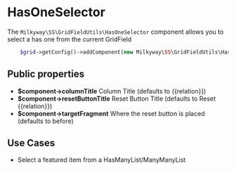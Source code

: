 HasOneSelector
===================

The `Milkyway\SS\GridFieldUtils\HasOneSelector` component allows you to select a has one from the current GridField

```php
    $grid->getConfig()->addComponent(new Milkyway\SS\GridFieldUtils\HasOneSelector($relation = 'FeaturedItem', $columnTitle = ''));
```

## Public properties
* **$component->columnTitle** Column Title (defaults to {{relation}})
* **$component->resetButtonTitle** Reset Button Title (defaults to Reset {{relation}})
* **$component->targetFragment** Where the reset button is placed (defaults to before)

## Use Cases
* Select a featured item from a HasManyList/ManyManyList
